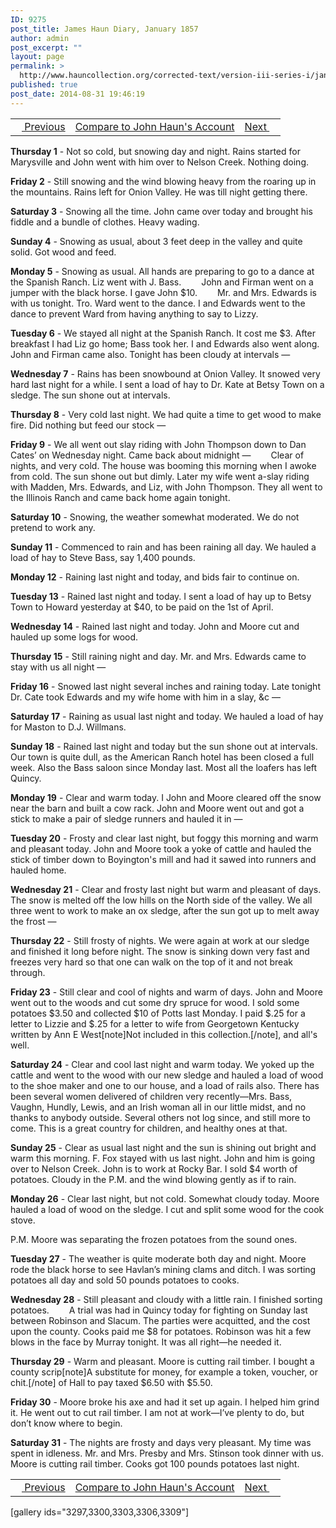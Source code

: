 ```yaml
---
ID: 9275
post_title: James Haun Diary, January 1857
author: admin
post_excerpt: ""
layout: page
permalink: >
  http://www.hauncollection.org/corrected-text/version-iii-series-i/january-1857/
published: true
post_date: 2014-08-31 19:46:19
---
```

<table style="width: 100%;" align="center">
<tbody>
<tr>
<td style="text align: right;"><a title="December 1856" href="http://www.hauncollection.org/version-3/version-iii-series-i/december-1856/"><img src="https://lh3.googleusercontent.com/-EFJpxxNiPNw/VqgtWBCZrMI/AAAAAAAAAFU/WfY4lPFWWkg/s800-Ic42/Soeb-Plain-Arrows-8-10px.png" alt="" width="10" height="10" /> Previous</a></td>
<td style="text-align: center;"><a title="John Haun January 1857" href="http://www.hauncollection.org/version-3/version-iii-series-i/january-1857-2/">Compare to John Haun's Account</a></td>
<td style="text-align: right;"><a title="February 1857" href="http://www.hauncollection.org/version-3/version-iii-series-i/february-1857/">Next <img src="https://lh3.googleusercontent.com/-67k0cYlpXHw/VqgtWKz1MXI/AAAAAAAAAFU/k9PW_Piyurk/s800-Ic42/Soeb-Plain-Arrows-5-10px.png" alt="" width="10" height="10" /></a></td>
</tr>
</tbody>
</table>
<strong>Thursday 1</strong> - Not so cold, but snowing day and night. Rains started for Marysville and John went with him over to Nelson Creek. Nothing doing.

<strong>Friday 2</strong> - Still snowing and the wind blowing heavy from the roaring up in the mountains. Rains left for Onion Valley. He was till night getting there.

<strong>Saturday 3</strong> - Snowing all the time. John came over today and brought his fiddle and a bundle of clothes. Heavy wading.

<strong>Sunday 4</strong> - Snowing as usual, about 3 feet deep in the valley and quite solid. Got wood and feed.

<strong>Monday 5</strong> - Snowing as usual. All hands are preparing to go to a dance at the Spanish Ranch. Liz went with J. Bass.
<span style="margin-left: 28px;">John and Firman went on a jumper with the black horse. I gave John $10.</span>
<span style="margin-left: 28px;">Mr. and Mrs. Edwards is with us tonight. Tro. Ward went to the dance. I and Edwards went to the dance to prevent Ward from having anything to say to Lizzy.</span>

<strong>Tuesday 6</strong> - We stayed all night at the Spanish Ranch. It cost me $3. After breakfast I had Liz go home; Bass took her. I and Edwards also went along. John and Firman came also. Tonight has been cloudy at intervals —

<strong>Wednesday 7</strong> - Rains has been snowbound at Onion Valley. It snowed very hard last night for a while. I sent a load of hay to Dr. Kate at Betsy Town on a sledge. The sun shone out at intervals.

<strong>Thursday 8</strong> - Very cold last night. We had quite a time to get wood to make fire. Did nothing but feed our stock —

<strong>Friday 9</strong> - We all went out slay riding with John Thompson down to Dan Cates’ on Wednesday night. Came back about midnight —
<span style="margin-left: 28px;">Clear of nights, and very cold. The house was booming this morning when I awoke from cold. The sun shone out but dimly. Later my wife went a-slay riding with Madden, Mrs. Edwards, and Liz, with John Thompson. They all went to the Illinois Ranch and came back home again tonight.</span>

<strong>Saturday 10</strong> - Snowing, the weather somewhat moderated. We do not pretend to work any.

<strong>Sunday 11</strong> - Commenced to rain and has been raining all day. We hauled a load of hay to Steve Bass, say 1,400 pounds.

<strong>Monday 12</strong> - Raining last night and today, and bids fair to continue on.

<strong>Tuesday 13</strong> - Rained last night and today. I sent a load of hay up to Betsy Town to Howard yesterday at $40, to be paid on the 1st of April.

<strong>Wednesday 14</strong> - Rained last night and today. John and Moore cut and hauled up some logs for wood.

<strong>Thursday 15</strong> - Still raining night and day. Mr. and Mrs. Edwards came to stay with us all night —

<strong>Friday 16</strong> - Snowed last night several inches and raining today. Late tonight Dr. Cate took Edwards and my wife home with him in a slay, &amp;c —

<strong>Saturday 17</strong> - Raining as usual last night and today. We hauled a load of hay for Maston to D.J. Willmans.

<strong>Sunday 18</strong> - Rained last night and today but the sun shone out at intervals. Our town is quite dull, as the American Ranch hotel has been closed a full week. Also the Bass saloon since Monday last. Most all the loafers has left Quincy.

<strong>Monday 19</strong> - Clear and warm today. I John and Moore cleared off the snow near the barn and built a cow rack. John and Moore went out and got a stick to make a pair of sledge runners and hauled it in —

<strong>Tuesday 20</strong> - Frosty and clear last night, but foggy this morning and warm and pleasant today. John and Moore took a yoke of cattle and hauled the stick of timber down to Boyington's mill and had it sawed into runners and hauled home.

<strong>Wednesday 21</strong> - Clear and frosty last night but warm and pleasant of days. The snow is melted off the low hills on the North side of the valley. We all three went to work to make an ox sledge, after the sun got up to melt away the frost —

<strong>Thursday 22</strong> - Still frosty of nights. We were again at work at our sledge and finished it long before night. The snow is sinking down very fast and freezes very hard so that one can walk on the top of it and not break through.

<strong>Friday 23</strong> - Still clear and cool of nights and warm of days. John and Moore went out to the woods and cut some dry spruce for wood. I sold some potatoes $3.50 and collected $10 of Potts last Monday. I paid $.25 for a letter to Lizzie and $.25 for a letter to wife from Georgetown Kentucky written by Ann E West[note]Not included in this collection.[/note], and all's well.

<strong>Saturday 24</strong> - Clear and cool last night and warm today. We yoked up the cattle and went to the wood with our new sledge and hauled a load of wood to the shoe maker and one to our house, and a load of rails also. There has been several women delivered of children very recently—Mrs. Bass, Vaughn, Hundly, Lewis, and an Irish woman all in our little midst, and no thanks to anybody outside. Several others not log since, and still more to come. This is a great country for children, and healthy ones at that.

<strong>Sunday 25</strong> - Clear as usual last night and the sun is shining out bright and warm this morning. F. Fox stayed with us last night. John and him is going over to Nelson Creek. John is to work at Rocky Bar. I sold $4 worth of potatoes. Cloudy in the P.M. and the wind blowing gently as if to rain.

<strong>Monday 26</strong> - Clear last night, but not cold. Somewhat cloudy today. Moore hauled a load of wood on the sledge. I cut and split some wood for the cook stove.

P.M. Moore was separating the frozen potatoes from the sound ones.

<strong>Tuesday 27</strong> - The weather is quite moderate both day and night. Moore rode the black horse to see Havlan’s mining clams and ditch. I was sorting potatoes all day and sold 50 pounds potatoes to cooks.

<strong>Wednesday 28</strong> - Still pleasant and cloudy with a little rain. I finished sorting potatoes.
<span style="margin-left: 28px;">A trial was had in Quincy today for fighting on Sunday last between Robinson and Slacum. The parties were acquitted, and the cost upon the county. Cooks paid me $8 for potatoes. Robinson was hit a few blows in the face by Murray tonight. It was all right—he needed it.</span>

<strong>Thursday 29</strong> - Warm and pleasant. Moore is cutting rail timber. I bought a county scrip[note]A substitute for money, for example a token, voucher, or chit.[/note] of Hall to pay taxed $6.50 with $5.50.

<strong>Friday 30</strong> - Moore broke his axe and had it set up again. I helped him grind it. He went out to cut rail timber. I am not at work—I’ve plenty to do, but don’t know where to begin.

<strong>Saturday 31</strong> - The nights are frosty and days very pleasant. My time was spent in idleness. Mr. and Mrs. Presby and Mrs. Stinson took dinner with us. Moore is cutting rail timber. Cooks got 100 pounds potatoes last night.
<table style="width: 100%;" align="center">
<tbody>
<tr>
<td style="text align: right;"><a title="December 1856" href="http://www.hauncollection.org/version-3/version-iii-series-i/december-1856/"><img src="https://lh3.googleusercontent.com/-EFJpxxNiPNw/VqgtWBCZrMI/AAAAAAAAAFU/WfY4lPFWWkg/s800-Ic42/Soeb-Plain-Arrows-8-10px.png" alt="" width="10" height="10" /> Previous</a></td>
<td style="text-align: center;"><a title="John Haun January 1857" href="http://www.hauncollection.org/version-3/version-iii-series-i/january-1857-2/">Compare to John Haun's Account</a></td>
<td style="text-align: right;"><a title="February 1857" href="http://www.hauncollection.org/version-3/version-iii-series-i/february-1857/">Next <img src="https://lh3.googleusercontent.com/-67k0cYlpXHw/VqgtWKz1MXI/AAAAAAAAAFU/k9PW_Piyurk/s800-Ic42/Soeb-Plain-Arrows-5-10px.png" alt="" width="10" height="10" /></a></td>
</tr>
</tbody>
</table>
[gallery ids="3297,3300,3303,3306,3309"]